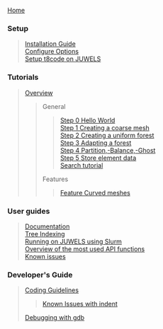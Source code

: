 [Home](https://github.com/holke/t8code/wiki)

### Setup

 > [Installation Guide](https://github.com/holke/t8code/wiki/Installation)  
 > [Configure Options](https://github.com/holke/t8code/wiki/Configure-Options)  
 > [Setup t8code on JUWELS](https://github.com/holke/t8code/wiki/Setting-up-t8code-on-JUWELS)  

### Tutorials

 > [Overview](https://github.com/holke/t8code/wiki/Tutorial---Overview)  
 >>
 >> General  
 >>> [Step 0   Hello World](https://github.com/holke/t8code/wiki/Step-0---Hello-World)  
 >>> [Step 1   Creating a coarse mesh](https://github.com/holke/t8code/wiki/Step-1---Creating-a-coarse-mesh)  
 >>> [Step 2   Creating a uniform forest](https://github.com/holke/t8code/wiki/Step-2---Creating-a-uniform-forest)  
 >>> [Step 3   Adapting a forest](https://github.com/holke/t8code/wiki/Step-3---Adapting-a-forest)  
 >>> [Step 4   Partition,-Balance,-Ghost](https://github.com/holke/t8code/wiki/Step-4---Partition,-Balance,-Ghost)  
 >>> [Step 5   Store element data](https://github.com/holke/t8code/wiki/Step-5---Store-element-data)  
 >>> [Search tutorial](https://github.com/holke/t8code/wiki/Tutorial:-Search)  
 >>
 >> Features  
 >>> [Feature   Curved meshes](https://github.com/DLR-AMR/t8code/wiki/Feature---Curved-meshes)  

### User guides

 > [Documentation](https://github.com/holke/t8code/wiki/documentation)  
 > [Tree Indexing](https://github.com/holke/t8code/wiki/Tree-indexing)  
 > [Running on JUWELS using Slurm](https://github.com/holke/t8code/wiki/Setting-up-t8code-on-JUWELS-(or-other-Slurm-based-systems))  
 > [Overview of the most used API functions](https://github.com/holke/t8code/wiki/The-most-important-API-functions)  
 > [Known issues](https://github.com/holke/t8code/wiki/Known-issues)  

### Developer's Guide

 > [Coding Guidelines](https://github.com/holke/t8code/wiki/Coding-Guideline)  
 >> [Known Issues with indent](https://github.com/holke/t8code/wiki/Known-issues-with-the-indent-script)
 >>
 > [Debugging with gdb](https://github.com/DLR-AMR/t8code/wiki/Debugging-with-gdb)

